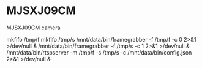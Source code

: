 # MJSXJ09CM
MJSXJ09CM camera

mkfifo /tmp/f
mkfifo /tmp/s
/mnt/data/bin/framegrabber -f /tmp/f -c 0 2>&1 >/dev/null &
/mnt/data/bin/framegrabber -f /tmp/s -c 1 2>&1 >/dev/null &
/mnt/data/bin/rtspserver -m /tmp/f -s /tmp/s -c /mnt/data/bin/config.json  2>&1 >/dev/null &
